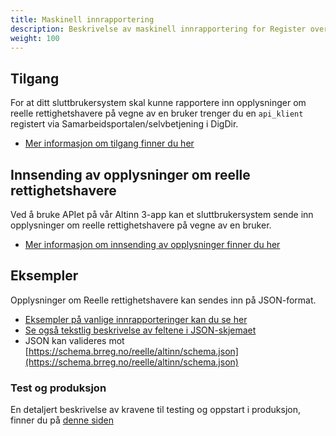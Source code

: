 ```yaml
---
title: Maskinell innrapportering
description: Beskrivelse av maskinell innrapportering for Register over reelle rettighetshavere
weight: 100
---
```


## Tilgang
For at ditt sluttbrukersystem skal kunne rapportere inn opplysninger om reelle rettighetshavere på vegne av en bruker trenger du en `api_klient` registert via Samarbeidsportalen/selvbetjening i DigDir.
* [Mer informasjon om tilgang finner du her](./hvordan-faa-tilgang)

## Innsending av opplysninger om reelle rettighetshavere
Ved å bruke APIet på vår Altinn 3-app kan et sluttbrukersystem sende inn opplysninger om reelle rettighetshavere på vegne av en bruker.
* [Mer informasjon om innsending av opplysninger finner du her](./hvordan-sende-inn)

## Eksempler
Opplysninger om Reelle rettighetshavere kan sendes inn på JSON-format. 
* [Eksempler på vanlige innrapporteringer kan du se her](./eksempler-paa-registrering)
* [Se også tekstlig beskrivelse av feltene i JSON-skjemaet](./beskrivelse-av-felter)
* JSON kan valideres mot [https://schema.brreg.no/reelle/altinn/schema.json](https://schema.brreg.no/reelle/altinn/schema.json)

### Test og produksjon
En detaljert beskrivelse av kravene til testing og oppstart i produksjon, finner du på [denne siden](./test-og-produksjon)